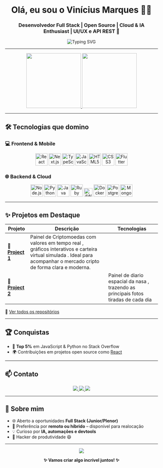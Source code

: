 <h1 align="center">Olá, eu sou o Vinícius Marques 👨‍💻</h1>
<h3 align="center">Desenvolvedor Full Stack | Open Source | Cloud & IA Enthusiast | UI/UX e API REST 🚀</h3>

<p align="center">
  <img src="https://readme-typing-svg.herokuapp.com?font=Fira+Code&size=20&duration=3000&pause=1000&color=F70000&center=true&vCenter=true&width=435&lines=Codando+ideias+em+realidade...;Apaixonado+por+tecnologia+e+desafios;Sempre+aprendendo+e+construindo+%F0%9F%9A%80" alt="Typing SVG" />
</p>

---

<div align="center">
  <a href="https://github.com/Viniciusmqs">
    <img height="180em" src="https://github-readme-stats.vercel.app/api?username=Viniciusmqs&show_icons=true&theme=radical&include_all_commits=true&count_private=true&hide_border=true&bg_color=0D1117"/>
    <img height="180em" src="https://github-readme-stats.vercel.app/api/top-langs/?username=Viniciusmqs&layout=compact&theme=radical&hide_border=true&bg_color=0D1117&langs_count=6"/>
  </a>
</div>

---

## 🛠️ Tecnologias que domino

### 💻 Frontend & Mobile
<p align="center">
  <img src="https://cdn.jsdelivr.net/gh/devicons/devicon/icons/react/react-original.svg" height="40" alt="React" />
  <img src="https://cdn.jsdelivr.net/gh/devicons/devicon/icons/nextjs/nextjs-original.svg" height="40" alt="Next.js" />
  <img src="https://cdn.jsdelivr.net/gh/devicons/devicon/icons/typescript/typescript-original.svg" height="40" alt="TypeScript" />
  <img src="https://cdn.jsdelivr.net/gh/devicons/devicon/icons/javascript/javascript-original.svg" height="40" alt="JavaScript" />
  <img src="https://cdn.jsdelivr.net/gh/devicons/devicon/icons/html5/html5-original.svg" height="40" alt="HTML5" />
  <img src="https://cdn.jsdelivr.net/gh/devicons/devicon/icons/css3/css3-original.svg" height="40" alt="CSS3" />
  <img src="https://cdn.jsdelivr.net/gh/devicons/devicon/icons/flutter/flutter-original.svg" height="40" alt="Flutter" />
</p>

### 🌐 Backend & Cloud
<p align="center">
  <img src="https://cdn.jsdelivr.net/gh/devicons/devicon/icons/nodejs/nodejs-original.svg" height="40" alt="Node.js" />
  <img src="https://cdn.jsdelivr.net/gh/devicons/devicon/icons/python/python-original.svg" height="40" alt="Python" />
  <img src="https://cdn.jsdelivr.net/gh/devicons/devicon/icons/java/java-original.svg" height="40" alt="Java" />
  <img src="https://cdn.jsdelivr.net/gh/devicons/devicon/icons/ruby/ruby-original.svg" height="40" alt="Ruby" />
  <img src="https://img.shields.io/badge/AWS-232F3E?style=flat&logo=amazon-aws&logoColor=white" height="28" alt="AWS" />
  <img src="https://cdn.jsdelivr.net/gh/devicons/devicon/icons/docker/docker-original.svg" height="40" alt="Docker" />
  <img src="https://cdn.jsdelivr.net/gh/devicons/devicon/icons/postgresql/postgresql-original.svg" height="40" alt="PostgreSQL" />
  <img src="https://cdn.jsdelivr.net/gh/devicons/devicon/icons/mongodb/mongodb-original.svg" height="40" alt="MongoDB" />
</p>

---

## ✨ Projetos em Destaque

| Projeto | Descrição | Tecnologias |
|--------|-----------|-------------|
| 🔗 [**Project 1**]((https://github.com/Viniciusmqs/crypto-dashboard)) | Painel de Criptomoedas com valores em tempo real , gráficos interativos e carteira virtual simulada . Ideal para acompanhar o mercado cripto de forma clara e moderna.
| 🤖 [**Project 2**](https://github.com/Viniciusmqs/blinkscore) | | Painel de diario espacial da nasa , trazendo as principais fotos tiradas de cada dia

📂 [Ver todos os repositórios](https://github.com/Viniciusmqs?tab=repositories)

---

## 🏆 Conquistas

- 🧠 **Top 5%** em JavaScript & Python no Stack Overflow  
- 🌍 Contribuições em projetos open source como [React](https://github.com/facebook/react)  

---

## 📫 Contato

<p align="center">
  <a href="mailto:viniciusmqs@gmail.com">
    <img src="https://img.shields.io/badge/Gmail-D14836?style=for-the-badge&logo=gmail&logoColor=white">
  </a>
  <a href="https://www.linkedin.com/in/viníciusmqs/" target="_blank">
    <img src="https://img.shields.io/badge/LinkedIn-0077B5?style=for-the-badge&logo=linkedin&logoColor=white">
  </a>
  <a href="https://github.com/Viniciusmqs" target="_blank">
    <img src="https://img.shields.io/badge/GitHub-181717?style=for-the-badge&logo=github&logoColor=white">
  </a>
</p>

---

## 🚀 Sobre mim

- 🌐 Aberto a oportunidades **Full Stack (Junior/Plenor)**  
- 🏡 Preferência por **remoto ou híbrido** – disponível para realocação  
- 💡 Curioso por **IA, automações e devtools**  
- 🧰 Hacker de produtividade  😄  

---

<p align="center">
  <img src="https://komarev.com/ghpvc/?username=Viniciusmqs&color=blue&style=flat-square&label=visitas+no+perfil"/>
</p>

<p align="center"><strong>✨ Vamos criar algo incrível juntos! ✨</strong></p>

